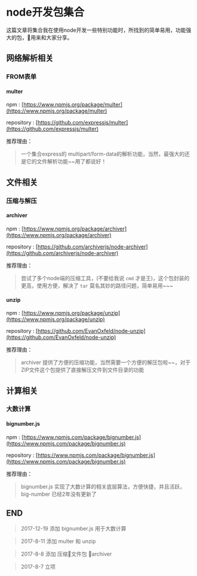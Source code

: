 # node开发包集合

这篇文章将集合我在使用node开发一些特别功能时，所找到的简单易用，功能强大的包，用来和大家分享。

## 网络解析相关

### FROM表单

####  multer

npm : [https://www.npmjs.org/package/multer](https://www.npmjs.org/package/multer)

repository : [https://github.com/expressjs/multer](https://github.com/expressjs/multer)

推荐理由：

>   一个集合express的 multipart/form-data的解析功能，当然，最强大的还是它的文件解析功能~~用了都说好！

## 文件相关

### 压缩与解压

####  archiver

npm : [https://www.npmjs.org/package/archiver](https://www.npmjs.org/package/archiver)

repository : [https://github.com/archiverjs/node-archiver](https://github.com/archiverjs/node-archiver)

推荐理由：

>   尝试了多个node端的压缩工具，(不要给我说 `cmd` 才是王)，这个包封装的更高，使用方便，解决了 `tar` 莫名其妙的路径问题，简单易用~~~

####  unzip

npm : [https://www.npmjs.org/package/unzip](https://www.npmjs.org/package/unzip)

repository : [https://github.com/EvanOxfeld/node-unzip](https://github.com/EvanOxfeld/node-unzip)

推荐理由：

>   archiver 提供了方便的压缩功能，当然需要一个方便的解压包啦~~，对于ZIP文件这个包提供了直接解压文件到文件目录的功能

## 计算相关

### 大数计算

#### bignumber.js

npm : [https://www.npmjs.com/package/bignumber.js](https://www.npmjs.com/package/bignumber.js)

repository : [https://www.npmjs.com/package/bignumber.js](https://www.npmjs.com/package/bignumber.js)

推荐理由：

>   bignumber.js 实现了大数计算的相关底层算法，方便快捷，并且活跃，big-number 已经2年没有更新了

## END

>   2017-12-19    添加 bignumber.js 用于大数计算

>   2017-8-11    添加 multer 和 unzip

>   2017-8-8    添加 压缩文件包  archiver

>   2017-8-7    立项